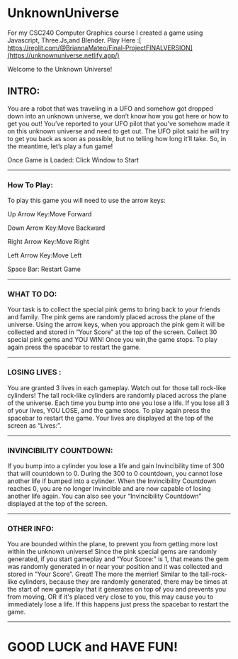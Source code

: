 # UnknownUniverse
 For my CSC240 Computer Graphics course I created a game using Javascript, Three.Js,and Blender.
Play Here :[ https://replit.com/@BriannaMateo/Final-ProjectFINALVERSION](https://unknownuniverse.netlify.app/)


Welcome to the Unknown Universe! 

## INTRO:
You are a robot that was traveling in a UFO and somehow got dropped down into an unknown universe, we don’t know how you got here or how to get you out! You’ve reported to your UFO pilot that you’ve somehow made it on this unknown universe and need to get out. The UFO pilot said he will try to get you back as soon as possible, but no telling how long it’ll take. 
So, in the meantime, let’s play a fun game!  

Once Game is Loaded: Click Window to Start 

---

### How To Play:

To play this game you will need to use the arrow keys: 

Up Arrow Key:Move Forward

Down Arrow Key:Move Backward

Right Arrow Key:Move Right

Left Arrow Key:Move Left 

Space Bar: Restart Game

---

### WHAT TO DO:

Your task is to collect the special pink gems to bring back to your friends and family. The pink gems are randomly placed across the plane of the universe. Using the arrow keys, when you approach the pink gem it will be collected and stored in “Your Score” at the top of the screen. Collect 30 special pink gems and YOU WIN! Once you win,the game stops. To play again press the spacebar to restart the game.

---
### LOSING LIVES :

You are granted 3 lives in each gameplay. Watch out for those tall rock-like cylinders! The tall rock-like cylinders are randomly placed across the plane of the universe. Each time you bump into one you lose a life. If you lose all 3 of your lives, YOU LOSE, and the game stops. To play again press the spacebar to restart the game. Your lives are displayed at the top of the screen as “Lives:”. 

---

### INVINCIBILITY COUNTDOWN:

If you bump into a cylinder you lose a life and gain Invincibility time of 300 that will countdown to 0. During the 300 to 0 countdown, you cannot lose another life if bumped into a cylinder. When the Invincibility Countdown reaches 0, you are no longer Invincible and are now capable of losing another life again. You can also see your “Invincibility Countdown” displayed at the top of the screen.

---

### OTHER INFO:

You are bounded within the plane, to prevent you from getting more lost within the unknown universe! Since the pink special gems are randomly generated, if you start gameplay and “Your Score:” is 1, that means the gem was randomly generated in or near your position and it was collected and stored in “Your Score”. Great! The more the merrier! Similar to the tall-rock-like cylinders, because they are randomly generated, there may be times at the start of new gameplay that it generates on top of you and prevents you from moving, OR  if it's placed very close to you, this may cause you to immediately lose a life. If this happens just press the spacebar to restart the game.
 
 ---

# GOOD LUCK and HAVE FUN! 
